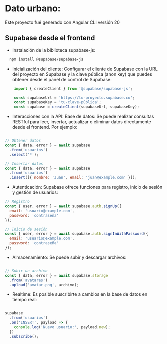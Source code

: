 # Dato urbano:

Este proyecto fué generado con Angular CLI versión 20

## Supabase desde el frontend
- Instalación de la biblioteca supabase-js:
```bash
  npm install @supabase/supabase-js
```
- Inicialización del cliente:
Configurar el cliente de Supabase con la URL del proyecto en Supabase y la clave pública (anon key) que puedes obtener desde el panel de control de Supabase:
```typescript 
    import { createClient } from '@supabase/supabase-js';

    const supabaseUrl = 'https://tu-proyecto.supabase.co';
    const supabaseKey = 'tu-clave-pública';
    const supabase = createClient(supabaseUrl, supabaseKey);
```
- Interacciones con la API:
Base de datos: Se puede realizar consultas RESTful para leer, insertar, actualizar o eliminar datos directamente desde el frontend. Por ejemplo:
```javascript

// Obtener datos
const { data, error } = await supabase
  .from('usuarios')
  .select('*');

// Insertar datos
const { data, error } = await supabase
  .from('usuarios')
  .insert([{ nombre: 'Juan', email: 'juan@example.com' }]);
```

- Autenticación: Supabase ofrece funciones para registro, inicio de sesión y gestión de usuarios:
```javascript
// Registro
const { user, error } = await supabase.auth.signUp({
  email: 'usuario@example.com',
  password: 'contraseña'
});

// Inicio de sesión
const { user, error } = await supabase.auth.signInWithPassword({
  email: 'usuario@example.com',
  password: 'contraseña'
});
```

- Almacenamiento: Se puede subir y descargar archivos:
```javascript

// Subir un archivo
const { data, error } = await supabase.storage
  .from('avatares')
  .upload('avatar.png', archivo);
```

- Realtime: Es posible suscribirte a cambios en la base de datos en tiempo real:
```javascript

supabase
  .from('usuarios')
  .on('INSERT', payload => {
    console.log('Nuevo usuario:', payload.new);
  })
  .subscribe();
```




